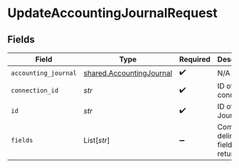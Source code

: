 # UpdateAccountingJournalRequest


## Fields

| Field                                                                | Type                                                                 | Required                                                             | Description                                                          |
| -------------------------------------------------------------------- | -------------------------------------------------------------------- | -------------------------------------------------------------------- | -------------------------------------------------------------------- |
| `accounting_journal`                                                 | [shared.AccountingJournal](../../models/shared/accountingjournal.md) | :heavy_check_mark:                                                   | N/A                                                                  |
| `connection_id`                                                      | *str*                                                                | :heavy_check_mark:                                                   | ID of the connection                                                 |
| `id`                                                                 | *str*                                                                | :heavy_check_mark:                                                   | ID of the Journal                                                    |
| `fields`                                                             | List[*str*]                                                          | :heavy_minus_sign:                                                   | Comma-delimited fields to return                                     |